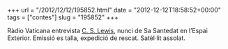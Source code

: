 +++
url = "/2012/12/12/195852.html"
date = "2012-12-12T18:58:52+00:00"
tags = ["contes"]
slug = "195852"
+++

Ràdio Vaticana entrevista [C. S. Lewis](http://en.wikipedia.org/wiki/C._S._Lewis), nunci de Sa Santedat en l’Espai Exterior. Emissió es talla, expedició de rescat. Satèl·lit assolat.
